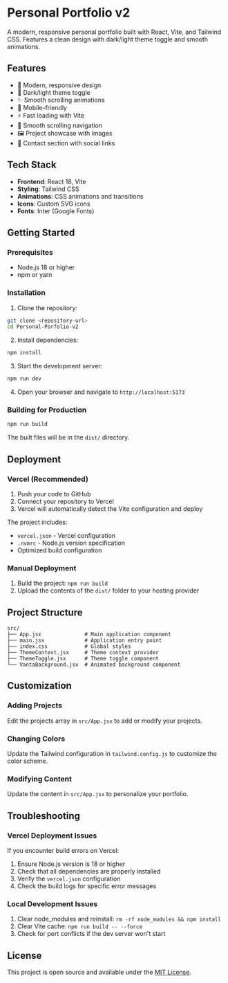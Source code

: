 # Personal Portfolio v2

A modern, responsive personal portfolio built with React, Vite, and Tailwind CSS. Features a clean design with dark/light theme toggle and smooth animations.

## Features

- 🎨 Modern, responsive design
- 🌙 Dark/light theme toggle
- ✨ Smooth scrolling animations
- 📱 Mobile-friendly
- ⚡ Fast loading with Vite
- 🎯 Smooth scrolling navigation
- 🖼️ Project showcase with images
- 📧 Contact section with social links

## Tech Stack

- **Frontend**: React 18, Vite
- **Styling**: Tailwind CSS
- **Animations**: CSS animations and transitions
- **Icons**: Custom SVG icons
- **Fonts**: Inter (Google Fonts)

## Getting Started

### Prerequisites

- Node.js 18 or higher
- npm or yarn

### Installation

1. Clone the repository:
```bash
git clone <repository-url>
cd Personal-Porfolio-v2
```

2. Install dependencies:
```bash
npm install
```

3. Start the development server:
```bash
npm run dev
```

4. Open your browser and navigate to `http://localhost:5173`

### Building for Production

```bash
npm run build
```

The built files will be in the `dist/` directory.

## Deployment

### Vercel (Recommended)

1. Push your code to GitHub
2. Connect your repository to Vercel
3. Vercel will automatically detect the Vite configuration and deploy

The project includes:
- `vercel.json` - Vercel configuration
- `.nvmrc` - Node.js version specification
- Optimized build configuration

### Manual Deployment

1. Build the project: `npm run build`
2. Upload the contents of the `dist/` folder to your hosting provider

## Project Structure

```
src/
├── App.jsx              # Main application component
├── main.jsx             # Application entry point
├── index.css            # Global styles
├── ThemeContext.jsx     # Theme context provider
├── ThemeToggle.jsx      # Theme toggle component
└── VantaBackground.jsx  # Animated background component
```

## Customization

### Adding Projects

Edit the projects array in `src/App.jsx` to add or modify your projects.

### Changing Colors

Update the Tailwind configuration in `tailwind.config.js` to customize the color scheme.

### Modifying Content

Update the content in `src/App.jsx` to personalize your portfolio.

## Troubleshooting

### Vercel Deployment Issues

If you encounter build errors on Vercel:

1. Ensure Node.js version is 18 or higher
2. Check that all dependencies are properly installed
3. Verify the `vercel.json` configuration
4. Check the build logs for specific error messages

### Local Development Issues

1. Clear node_modules and reinstall: `rm -rf node_modules && npm install`
2. Clear Vite cache: `npm run build -- --force`
3. Check for port conflicts if the dev server won't start

## License

This project is open source and available under the [MIT License](LICENSE).
